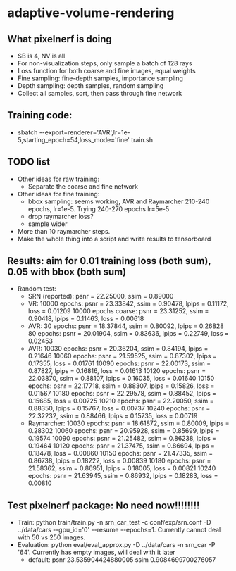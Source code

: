 # adaptive-volume-rendering

## What pixelnerf is doing
- SB is 4, NV is all
- For non-visualization steps, only sample a batch of 128 rays
- Loss function for both coarse and fine images, equal weights
- Fine sampling: fine-depth samples, importance sampling
- Depth sampling: depth samples, random sampling
- Collect all samples, sort, then pass through fine network

## Training code:
- sbatch --export=renderer='AVR',lr=1e-5,starting_epoch=54,loss_mode='fine' train.sh 

## TODO list
- Other ideas for raw training:
    - Separate the coarse and fine network
- Other ideas for fine training:
    - bbox sampling: seems working, AVR and Raymarcher 210-240 epochs, lr=1e-5. Trying 240-270 epochs lr=5e-5
    - drop raymarcher loss?
    - sample wider
- More than 10 raymarcher steps.
- Make the whole thing into a script and write results to tensorboard


## Results: aim for 0.01 training loss (both sum), 0.05 with bbox (both sum)
- Random test:
    - SRN (reported):           psnr = 22.25000, ssim = 0.89000
    - VR:  10000 epochs:        psnr = 23.33842, ssim = 0.90478, lpips = 0.11172, loss = 0.01209
           10000 epochs coarse: psnr = 23.31252, ssim = 0.90418, lpips = 0.11463, loss = 0.00618
    - AVR:    30 epochs:        psnr = 18.37844, ssim = 0.80092, lpips = 0.26828
              80 epochs:        psnr = 20.01904, ssim = 0.83636, lpips = 0.22749, loss = 0.02453
    - AVR: 10030 epochs:        psnr = 20.36204, ssim = 0.84194, lpips = 0.21646
           10060 epochs:        psnr = 21.59525, ssim = 0.87302, lpips = 0.17355, loss = 0.01761
           10090 epochs:        psnr = 22.00173, ssim = 0.87827, lpips = 0.16816, loss = 0.01613
           10120 epochs:        psnr = 22.03870, ssim = 0.88107, lpips = 0.16035, loss = 0.01640
           10150 epochs:        psnr = 22.17718, ssim = 0.88307, lpips = 0.15826, loss = 0.01567
           10180 epochs:        psnr = 22.29578, ssim = 0.88452, lpips = 0.15685, loss = 0.00725
           10210 epochs:        psnr = 22.20050, ssim = 0.88350, lpips = 0.15767, loss = 0.00737
           10240 epochs:        psnr = 22.32232, ssim = 0.88466, lpips = 0.15735, loss = 0.00719
    - Raymarcher: 10030 epochs: psnr = 18.61872, ssim = 0.80009, lpips = 0.28302
                  10060 epochs: psnr = 20.95928, ssim = 0.85699, lpips = 0.19574
                  10090 epochs: psnr = 21.25482, ssim = 0.86238, lpips = 0.19464
                  10120 epochs: psnr = 21.37475, ssim = 0.86694, lpips = 0.18478, loss = 0.00860
                  10150 epochs: psnr = 21.47335, ssim = 0.86738, lpips = 0.18222, loss = 0.00839
                  10180 epochs: psnr = 21.58362, ssim = 0.86951, lpips = 0.18005, loss = 0.00821
                  10240 epochs: psnr = 21.63945, ssim = 0.86932, lpips = 0.18283, loss = 0.00810
                  
                  
                  

          
          
## Test pixelnerf package: No need now!!!!!!!!
- Train: python train/train.py -n srn_car_test -c conf/exp/srn.conf -D ../data/cars --gpu_id='0' --resume --epochs=1. Currently cannot deal with 50 vs 250 images.
- Evaluation: python eval/eval_approx.py -D ../data/cars -n srn_car -P '64'. Currently has empty images, will deal with it later
    - default: psnr 23.535904424880005 ssim 0.9084699700276057
